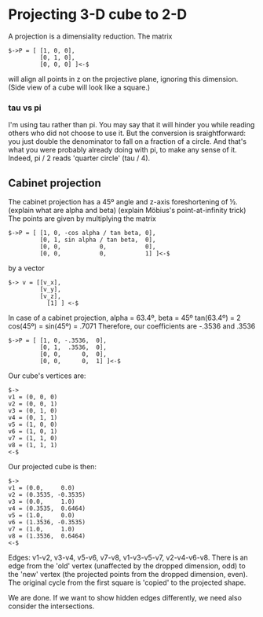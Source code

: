 # Projecting 3-D cube to 2-D
A projection is a dimensiality reduction.
The matrix

```
$->P = [ [1, 0, 0],
         [0, 1, 0],
         [0, 0, 0] ]<-$
```

will align all points in z on the projective plane, ignoring this dimension.
(Side view of a cube will look like a square.)

### tau vs pi
I'm using tau rather than pi. You may say that it will hinder you
while reading others who did not choose to use it.
But the conversion is sraightforward: you just double the denominator
to fall on a fraction of a circle. And that's what you were probably
already doing with pi, to make any sense of it.
Indeed, pi / 2 reads 'quarter circle' (tau / 4).

## Cabinet projection
The cabinet projection has a 45º angle and z-axis foreshortening of &frac12;.
(explain what are alpha and beta)
(explain Möbius's point-at-infinity trick)
The points are given by multiplying the matrix

```
$->P = [ [1, 0, -cos alpha / tan beta, 0],
         [0, 1, sin alpha / tan beta,  0],
         [0, 0,           0,           0],
         [0, 0,           0,           1] ]<-$
```

by a vector

```
$-> v = [[v_x],
         [v_y],
         [v_z],
           [1] ] <-$
```

In case of a cabinet projection, alpha = 63.4º, beta = 45º
tan(63.4º)           = 2
cos(45º) = sin(45º)  =  .7071
Therefore, our coefficients are -.3536 and .3536

```
$->P = [ [1, 0, -.3536,  0],
         [0, 1,  .3536,  0],
         [0, 0,      0,  0],
         [0, 0,      0,  1] ]<-$
```

Our cube's vertices are:

```
$->
v1 = (0, 0, 0)
v2 = (0, 0, 1)
v3 = (0, 1, 0)
v4 = (0, 1, 1)
v5 = (1, 0, 0)
v6 = (1, 0, 1)
v7 = (1, 1, 0)
v8 = (1, 1, 1)
<-$
```

Our projected cube is then:

```
$->
v1 = (0.0,     0.0)
v2 = (0.3535, -0.3535)
v3 = (0.0,     1.0)
v4 = (0.3535,  0.6464)
v5 = (1.0,     0.0)
v6 = (1.3536, -0.3535)
v7 = (1.0,     1.0)
v8 = (1.3536,  0.6464)
<-$
```

Edges: v1-v2, v3-v4, v5-v6, v7-v8, v1-v3-v5-v7, v2-v4-v6-v8.
There is an edge from the 'old' vertex (unaffected by the dropped dimension, odd)
to the 'new' vertex (the projected points from the dropped dimension, even).
The original cycle from the first square is 'copied' to the projected shape.

We are done.
If we want to show hidden edges differently, we need also consider the intersections.
